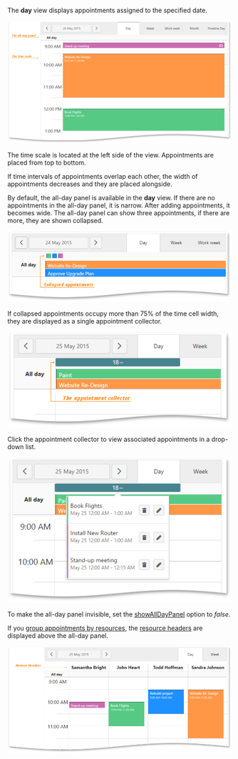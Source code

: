 The **day** view displays appointments assigned to the specified date.

![Day View](/images/UiWidgets/Scheduler_Day_View.png)

The time scale is located at the left side of the view. Appointments are placed from top to bottom.

If time intervals of appointments overlap each other, the width of appointments decreases and they are placed alongside.

By default, the all-day panel is available in the **day** view. If there are no appointments in the all-day panel, it is narrow. After adding appointments, it becomes wide. The all-day panel can show three appointments, if there are more, they are shown collapsed. 

![Collapsed appointments](/images/UiWidgets/Scheduler_Day_Collapsed_Appointments.png)

If collapsed appointments occupy more than 75% of the time cell width, they are displayed as a single appointment collector. 

![Appointment Collector](/images/UiWidgets/Scheduler_Day_Appointment_Collector.png)

Click the appointment collector to view associated appointments in a drop-down list. 

![Drop-down List of Appointments](/images/UiWidgets/Scheduler_Day_DropDown_List.png)

To make the all-day panel invisible, set the [showAllDayPanel](/api-reference/10%20UI%20Widgets/dxScheduler/1%20Configuration/showAllDayPanel.md '/Documentation/ApiReference/UI_Widgets/dxScheduler/Configuration/#showAllDayPanel') option to *false*. 

If you [group appointments by resources](/concepts/10%20UI%20Widgets/72%20Scheduler/40%20Resources/030%20Group%20Appointments%20by%20Resources.md '/Documentation/Guide/UI_Widgets/Scheduler/Resources/#Group_Appointments_by_Resources'), the [resource headers](/concepts/10%20UI%20Widgets/72%20Scheduler/10%20Visual%20Elements/040%20Resource%20Headers.md '/Documentation/Guide/UI_Widgets/Scheduler/Visual_Elements/#Resource_Headers') are displayed above the all-day panel.

![Resource headers](/images/UiWidgets/Scheduler_Day_Resource_Headers.png)
